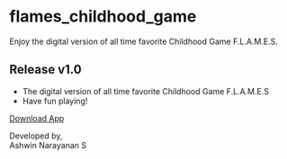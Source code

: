 # flames_childhood_game
Enjoy the digital version of all time favorite Childhood Game F.L.A.M.E.S.

## Release v1.0
- The digital version of all time favorite Childhood Game F.L.A.M.E.S
- Have fun playing!

<a href="https://github.com/Ashrockzzz2003/flames_childhood_game/releases/tag/v1.0">Download App</a>

Developed by,<br>
Ashwin Narayanan S
